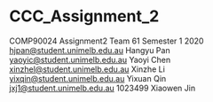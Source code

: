 # CCC_Assignment_2
COMP90024 Assignment2 Team 61 Semester 1 2020  
hjpan@student.unimelb.edu.au  Hangyu Pan  
yaoyic@student.unimelb.edu.au  Yaoyi Chen  
xinzhel@student.unimelb.edu.au  Xinzhe Li  
yixqin@student.unimelb.edu.au  Yixuan Qin\
jxj1@student.unimelb.edu.au 1023499 Xiaowen Jin
